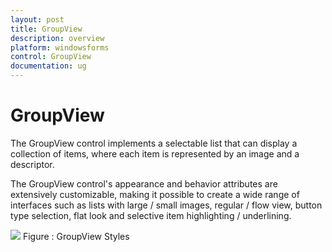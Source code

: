 ```yaml
---
layout: post
title: GroupView
description: overview
platform: windowsforms
control: GroupView
documentation: ug
---
```

# GroupView

The GroupView control implements a selectable list that can display a collection of items, where each item is represented by an 
image and a descriptor.

The GroupView control's appearance and behavior attributes are extensively customizable, making it possible to create a wide range
of interfaces such as lists with large / small images, regular / flow view, button type selection, flat look and selective item 
highlighting / underlining.

 ![](Overview_images/Overview_img49.jpeg)
 Figure : GroupView Styles